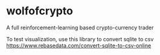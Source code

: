 # wolfofcrypto
A full reinforcement-learning based crypto-currency trader

To test visualization, use this library to convert sqlite to csv https://www.rebasedata.com/convert-sqlite-to-csv-online